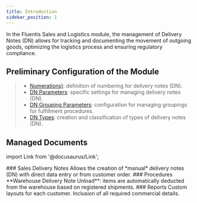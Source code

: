 ```yaml
---
title: Introduction 
sidebar_position: 1
---
```


In the Fluentis Sales and Logistics module, the management of Delivery Notes (DN) allows for tracking and documenting the movement of outgoing goods, optimizing the logistics process and ensuring regulatory compliance. 

## Preliminary Configuration of the Module 

> - [Numerations)](/docs/configurations/tables/fluentis-numerations): definition of numbering for delivery notes (DN).    
> - [DN Parameters](/docs/configurations/parameters/sales/dn-parameters): specific settings for managing delivery notes (DN).
> - [DN Grouping Parameters](/docs/configurations/parameters/sales/dn-grouping): configuration for managing groupings for fulfillment procedures.     
> - [DN Types](/docs/configurations/tables/sales/delivery-notes-type): creation and classification of types of delivery notes (DN).     

## Managed Documents 

import Link from '@docusaurus/Link';

<div className="cardContainer">
    <div className="card">
### Sales Delivery Notes 
Allows the creation of *manual* delivery notes (DN) with direct data entry or from customer order.
### Procedures
**Warehouse Delivery Note Unload**: items are automatically deducted from the warehouse based on registered shipments.
### Reports
Custom layouts for each customer.  
Inclusion of all required commercial details.  
    </div>
</div>